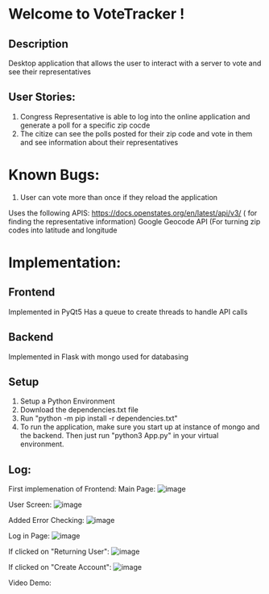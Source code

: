 # Welcome to VoteTracker !
## Description
Desktop application that allows the user to interact with a server to vote and see their representatives

## User Stories:
1. Congress Representative is able to log into the online application and generate a poll for a specific zip cocde
2. The citize can see the polls posted for their zip code and vote in them and see information about their representatives


# Known Bugs:
1. User can vote more than once if they reload the application 


Uses the following APIS:
https://docs.openstates.org/en/latest/api/v3/  ( for finding the representative information)
Google Geocode API (For turning zip codes into latitude and longitude

# Implementation:
## Frontend
Implemented in PyQt5 
Has a queue to create threads to handle API calls

## Backend
Implemented in Flask with mongo used for databasing

## Setup
1. Setup a Python Environment 
2. Download the dependencies.txt file 
3. Run "python -m pip install -r dependencies.txt" 
4. To run the application, make sure you start up at instance of mongo and the backend. Then just run "python3 App.py" in your virtual environment. 


## Log:
First implemenation of Frontend:
Main Page:
![image](https://user-images.githubusercontent.com/55038099/117233947-1327d300-adf2-11eb-84e0-23c24655082b.png)

User Screen:
![image](https://user-images.githubusercontent.com/55038099/117233999-276bd000-adf2-11eb-8961-8b21d17fe730.png)


Added Error Checking:
![image](https://user-images.githubusercontent.com/55038099/117236055-f1304f80-adf5-11eb-93c6-06ec8caac053.png)

Log in Page:
![image](https://user-images.githubusercontent.com/55038099/117236083-00af9880-adf6-11eb-8279-38366e87061b.png)


If clicked on "Returning User":
![image](https://user-images.githubusercontent.com/55038099/117237169-55eca980-adf8-11eb-8e0b-4fd477423129.png)

If clicked on "Create Account":
![image](https://user-images.githubusercontent.com/55038099/117479716-a9611380-af2e-11eb-81fe-710cf8b3f72f.png)

Video Demo:





